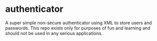 # authenticator
A super simple non-secure authenticator using XML to store users and passwords. This repo exists only for purposes of fun and learning and should not be used in any serious applications.
